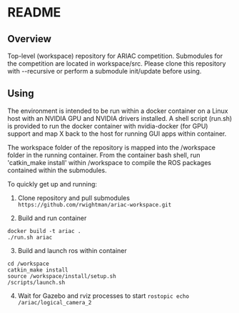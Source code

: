 # README #

## Overview ##
Top-level (workspace) repository for ARIAC competition. Submodules for the competition are located in workspace/src. Please clone this repository with --recursive or perform a submodule init/update before using.

## Using ##
The environment is intended to be run within a docker container on a Linux host with an NVIDIA GPU and NVIDIA drivers installed. A shell script (run.sh) is provided to run the docker container with nvidia-docker (for GPU) support and map X back to the host for running GUI apps within container.

The workspace folder of the repository is mapped into the /workspace folder in the running container. From the container bash shell, run 'catkin_make install' within /workspace to compile the ROS packages contained within the submodules.

To quickly get up and running:

1. Clone repository and pull submodules
``` https://github.com/rwightman/ariac-workspace.git```

2. Build and run container
```
docker build -t ariac .
./run.sh ariac
```

3. Build and launch ros within container
```
cd /workspace
catkin_make install
source /workspace/install/setup.sh
/scripts/launch.sh 
```

4. Wait for Gazebo and rviz processes to start
```rostopic echo /ariac/logical_camera_2```
